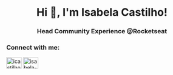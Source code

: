 <h1 align="center">Hi 👋, I'm Isabela Castilho!</h1>
<h3 align="center">Head Community Experience @Rocketseat</h3>

<h3 align="left">Connect with me:</h3>
<p align="left">
<a href="https://twitter.com/icastilhog" target="blank"><img align="center" src="https://cdn.jsdelivr.net/npm/simple-icons@3.0.1/icons/twitter.svg" alt="icastilhog" height="30" width="40" /></a>
<a href="https://linkedin.com/in/isabela-castilhog" target="blank"><img align="center" src="https://cdn.jsdelivr.net/npm/simple-icons@3.0.1/icons/linkedin.svg" alt="isabela-castilhog" height="30" width="40" /></a>
</p>


